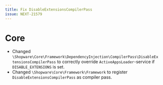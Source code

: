 ```yaml
---
title: Fix DisableExtensionsCompilerPass
issue: NEXT-21579
---
```

# Core
* Changed `\Shopware\Core\Framework\DependencyInjection\CompilerPass\DisableExtensionsCompilerPass` to correctly override `ActiveAppsLoader`-service if `DISABLE_EXTENSIONS` is set.
* Changed `\Shopware\Core\Framework\Framework` to register `DisableExtensionsCompilerPass` as compiler pass.
